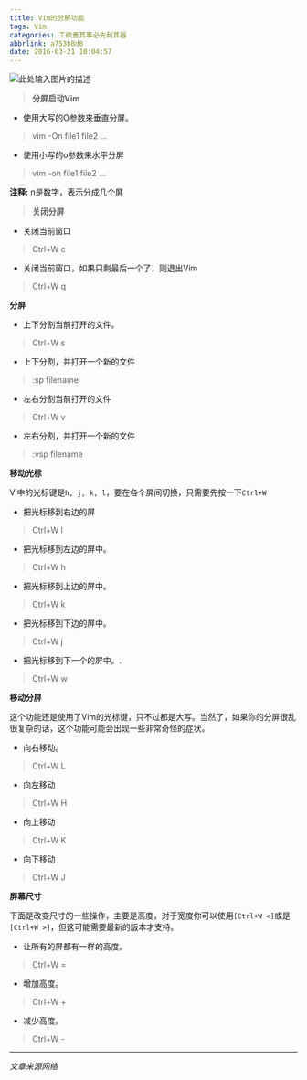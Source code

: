 ```yaml
---
title: Vim的分屏功能
tags: Vim
categories: 工欲善其事必先利其器
abbrlink: a753b8d8
date: 2016-03-21 10:04:57
---
```



![此处输入图片的描述][1]

>**分屏启动Vim**

- 使用大写的O参数来垂直分屏。
>    vim -On file1 file2 ...
 
<!--more-->
- 使用小写的o参数来水平分屏
>  vim -on file1 file2 ...

**注释:** n是数字，表示分成几个屏

>  **关闭分屏**

- 关闭当前窗口
 >  Ctrl+W c

- 关闭当前窗口，如果只剩最后一个了，则退出Vim

> Ctrl+W q


**分屏**

- 上下分割当前打开的文件。
> Ctrl+W s

- 上下分割，并打开一个新的文件
> :sp filename

- 左右分割当前打开的文件
> Ctrl+W v

- 左右分割，并打开一个新的文件
> :vsp filename

**移动光标**

Vi中的光标键是`h, j, k, l`，要在各个屏间切换，只需要先按一下`Ctrl+W`
 
- 把光标移到右边的屏
> Ctrl+W l

- 把光标移到左边的屏中。
> Ctrl+W h

- 把光标移到上边的屏中。
> Ctrl+W k

- 把光标移到下边的屏中。
> Ctrl+W j

- 把光标移到下一个的屏中。.
> Ctrl+W w

**移动分屏**

这个功能还是使用了Vim的光标键，只不过都是大写。当然了，如果你的分屏很乱很复杂的话，这个功能可能会出现一些非常奇怪的症状。

- 向右移动。
> Ctrl+W L

- 向左移动
> Ctrl+W H

- 向上移动
> Ctrl+W K

- 向下移动
> Ctrl+W J


**屏幕尺寸**

下面是改变尺寸的一些操作，主要是高度，对于宽度你可以使用`[Ctrl+W <]`或是`[Ctrl+W >]`，但这可能需要最新的版本才支持。

- 让所有的屏都有一样的高度。
> Ctrl+W =

- 增加高度。
> Ctrl+W +

- 减少高度。
> Ctrl+W -


----------


*文章来源网络*

  [1]: http://coolshell.cn//wp-content/uploads/2009/11/vimwindows.png